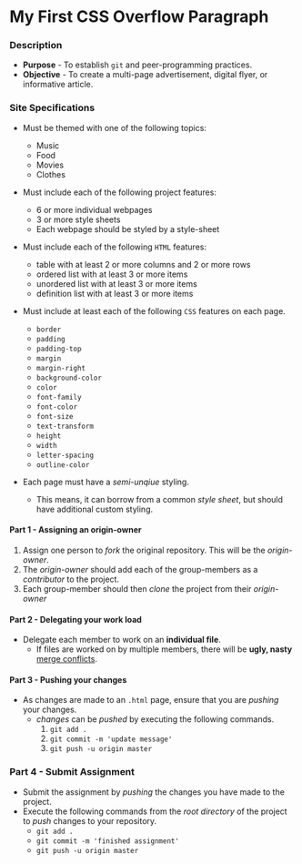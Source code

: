 # My First CSS Overflow Paragraph

### Description
* **Purpose** - To establish `git` and peer-programming practices.
* **Objective** - To create a multi-page advertisement, digital flyer, or informative article.

### Site Specifications

* Must be themed with one of the following topics:
    * Music
    * Food
    * Movies
    * Clothes

* Must include each of the following project features:
    * 6 or more individual webpages
    * 3 or more style sheets
    * Each webpage should be styled by a style-sheet

* Must include each of the following `HTML` features:
    * table with at least 2 or more columns and 2 or more rows
    * ordered list with at least 3 or more items
    * unordered list with at least 3 or more items
    * definition list with at least 3 or more items


* Must include at least each of the following `CSS` features on each page.
    * `border`
    * `padding`
    * `padding-top`
    * `margin`
    * `margin-right`
    * `background-color`
    * `color`
    * `font-family`
    * `font-color`
    * `font-size`
    * `text-transform`
    * `height`
    * `width`
    * `letter-spacing`
    * `outline-color`

* Each page must have a _semi-unqiue_ styling.
    * This means, it can borrow from a common _style sheet_, but should have additional custom styling.





#### Part 1 - Assigning an origin-owner
1. Assign one person to _fork_ the original repository. This will be the _origin-owner_.
2. The _origin-owner_ should add each of the group-members as a _contributor_ to the project.
3. Each group-member should then _clone_ the project from their _origin-owner_


#### Part 2 - Delegating your work load
* Delegate each member to work on an **individual file**.
    * If files are worked on by multiple members, there will be **ugly, nasty** [merge conflicts](https://help.github.com/en/articles/about-merge-conflicts).

#### Part 3 - Pushing your changes
* As changes are made to an `.html` page, ensure that you are _pushing_ your changes.
	* _changes_ can be _pushed_ by executing the following commands.
		1. `git add .`
		2. `git commit -m 'update message'`
		3. `git push -u origin master` 

### Part 4 - Submit Assignment
* Submit the assignment by _pushing_ the changes you have made to the project.
* Execute the following commands from the _root directory_ of the project to _push_ changes to your repository.
    * `git add .`
    * `git commit -m 'finished assignment'`
    * `git push -u origin master`
